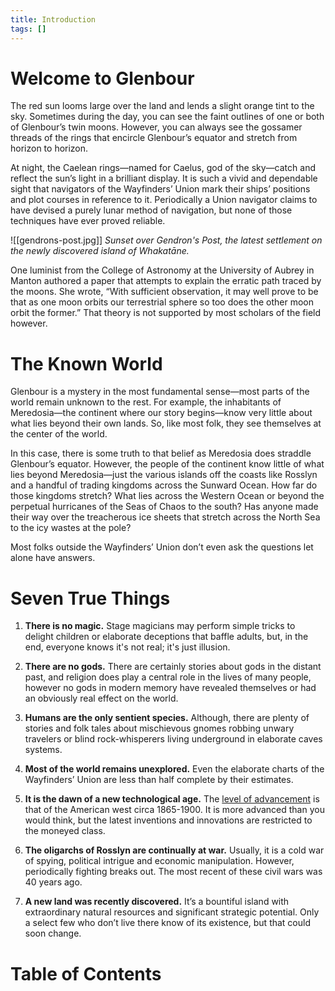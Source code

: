 ```yaml
---
title: Introduction
tags: []
---
```

# Welcome to Glenbour
The red sun looms large over the land and lends a slight orange tint to the sky. Sometimes during the day, you can see the faint outlines of one or both of Glenbour’s twin moons. However, you can always see the gossamer threads of the rings that encircle Glenbour’s equator and stretch from horizon to horizon.

At night, the Caelean rings—named for Caelus, god of the sky—catch and reflect the sun’s light in a brilliant display. It is such a vivid and dependable sight that navigators of the Wayfinders’ Union mark their ships’ positions and plot courses in reference to it. Periodically a Union navigator claims to have devised a purely lunar method of navigation, but none of those techniques have ever proved reliable. 

![[gendrons-post.jpg]]
*Sunset over Gendron's Post, the latest settlement
on the newly discovered island of Whakatāne.*

One luminist from the College of Astronomy at the University of Aubrey in Manton authored a paper that attempts to explain the erratic path traced by the moons. She wrote, “With sufficient observation, it may well prove to be that as one moon orbits our terrestrial sphere so too does the other moon orbit the former.” That theory is not supported by most scholars of the field however.
# The Known World
Glenbour is a mystery in the most fundamental sense—most parts of the world remain unknown to the rest. For example, the inhabitants of Meredosia—the continent where our story begins—know very little about what lies beyond their own lands. So, like most folk, they see themselves at the center of the world. 

In this case, there is some truth to that belief as Meredosia does straddle Glenbour’s equator. However, the people of the continent know little of what lies beyond Meredosia—just the various islands off the coasts like Rosslyn and a handful of trading kingdoms across the Sunward Ocean. How far do those kingdoms stretch? What lies across the Western Ocean or beyond the perpetual hurricanes of the Seas of Chaos to the south? Has anyone made their way over the treacherous ice sheets that stretch across the North Sea to the icy wastes at the pole?

Most folks outside the Wayfinders’ Union don’t even ask the questions let alone have answers.
# Seven True Things
1. **There is no magic.** Stage magicians may perform simple tricks to delight children or elaborate deceptions that baffle adults, but, in the end, everyone knows it's not real; it's just illusion. 

2. **There are no gods.** There are certainly stories about gods in the distant past, and religion does play a central role in the lives of many people, however no gods in modern memory have revealed themselves or had an obviously real effect on the world.

3. **Humans are the only sentient species.** Although, there are plenty of stories and folk tales about mischievous gnomes robbing unwary travelers or blind rock-whisperers living underground in elaborate caves systems.

4. **Most of the world remains unexplored.** Even the elaborate charts of the Wayfinders’ Union are less than half complete by their estimates.

5. **It is the dawn of a new technological age.** The [level of advancement](https://www.pbs.org/wgbh/americanexperience/features/telephone-technology-timeline/) is that of the American west circa 1865-1900. It is more advanced than you would think, but the latest inventions and innovations are restricted to the moneyed class.

6. **The oligarchs of Rosslyn are continually at war.** Usually, it is a cold war of spying, political intrigue and economic manipulation. However, periodically fighting breaks out. The most recent of these civil wars was 40 years ago.

7. **A new land was recently discovered.** It’s a bountiful island with extraordinary natural resources and significant strategic potential. Only a select few who don’t live there know of its existence, but that could soon change.
# Table of Contents